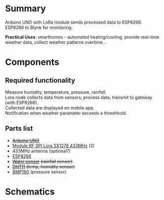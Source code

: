 # Summary

Arduino UNO with LoRa module sends processed data to ESP8266.  
ESP8266 to Blynk for monitoring.  

**Practical Uses**: smarthomes - automated heating/cooling, provide real-time weather data, collect weather patterns overtime...

# Components

## Required functionality

Measure humidity, temperature, pressure, rainfall.  
Lora node collects data from sensors, process data, transmit to gateway (with ESP8266).  
Collected data are displayed on mobile app.  
Notification when weather parameter exceeds a threshhold.

## Parts list

- ~~[Arduino UNO](https://hshop.vn/vietduino-uno)~~
- [Module RF SPI Lora SX1278 433MHz](https://hshop.vn/mach-thu-phat-rf-spi-lora-sx1278-433mhz-ra-02-dip) (2)
- 433MHz antenna (optional?)
- [ESP8266](https://hshop.vn/mach-mtiny-esp8266-esp-12s-arduino-compatible) 
- ~~[Water sensor](https://hshop.vn/cam-bien-nuoc-mua-v2-rain-water-sensor) (rainfall sensor)~~
- ~~[DHT11](https://hshop.vn/cam-bien-do-am-nhiet-do-dht11) (temp, humidity sensor)~~
- [BMP180](https://nshopvn.com/product/cam-bien-ap-suat-khong-khi-bmp180/) (pressure sensor)

# Schematics
